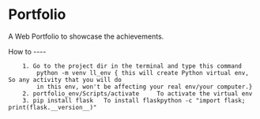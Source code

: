 # Portfolio
A Web Portfolio to showcase the achievements.


How to ----

        1. Go to the project dir in the terminal and type this command
            python -m venv ll_env { this will create Python virtual env, So any activity that you will do
            in this env, won't be affecting your real env/your computer.}
        2. portfolio_env/Scripts/activate     To activate the virtual env 
        3. pip install flask   To install flaskpython -c "import flask; print(flask.__version__)"
